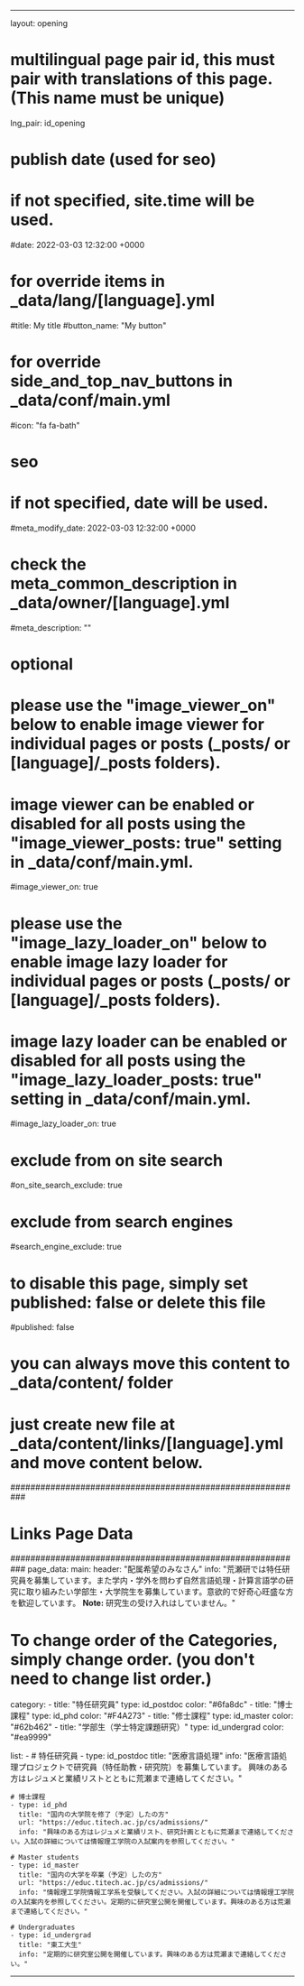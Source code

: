 ---
layout: opening
# multilingual page pair id, this must pair with translations of this page. (This name must be unique)
lng_pair: id_opening

# publish date (used for seo)
# if not specified, site.time will be used.
#date: 2022-03-03 12:32:00 +0000

# for override items in _data/lang/[language].yml
#title: My title
#button_name: "My button"
# for override side_and_top_nav_buttons in _data/conf/main.yml
#icon: "fa fa-bath"

# seo
# if not specified, date will be used.
#meta_modify_date: 2022-03-03 12:32:00 +0000
# check the meta_common_description in _data/owner/[language].yml
#meta_description: ""

# optional
# please use the "image_viewer_on" below to enable image viewer for individual pages or posts (_posts/ or [language]/_posts folders).
# image viewer can be enabled or disabled for all posts using the "image_viewer_posts: true" setting in _data/conf/main.yml.
#image_viewer_on: true
# please use the "image_lazy_loader_on" below to enable image lazy loader for individual pages or posts (_posts/ or [language]/_posts folders).
# image lazy loader can be enabled or disabled for all posts using the "image_lazy_loader_posts: true" setting in _data/conf/main.yml.
#image_lazy_loader_on: true
# exclude from on site search
#on_site_search_exclude: true
# exclude from search engines
#search_engine_exclude: true
# to disable this page, simply set published: false or delete this file
#published: false


# you can always move this content to _data/content/ folder
# just create new file at _data/content/links/[language].yml and move content below.
###########################################################
#                Links Page Data
###########################################################
page_data:
  main:
    header: "配属希望のみなさん"
    info: "荒瀬研では特任研究員を募集しています。また学内・学外を問わず自然言語処理・計算言語学の研究に取り組みたい学部生・大学院生を募集しています。意欲的で好奇心旺盛な方を歓迎しています。 **Note:** 研究生の受け入れはしていません。"

  # To change order of the Categories, simply change order. (you don't need to change list order.)
  category:
    - title: "特任研究員"
      type: id_postdoc
      color: "#6fa8dc"
    - title: "博士課程"
      type: id_phd
      color: "#F4A273"
    - title: "修士課程"
      type: id_master
      color: "#62b462"
    - title: "学部生（学士特定課題研究）"
      type: id_undergrad
      color: "#ea9999"

  list:
    -
    # 特任研究員
    - type: id_postdoc
      title: "医療言語処理"
      info: "医療言語処理プロジェクトで研究員（特任助教・研究院）を募集しています。 興味のある方はレジュメと業績リストとともに荒瀬まで連絡してください。"

    # 博士課程
    - type: id_phd
      title: "国内の大学院を修了（予定）したの方"
      url: "https://educ.titech.ac.jp/cs/admissions/"
      info: "興味のある方はレジュメと業績リスト、研究計画とともに荒瀬まで連絡してください。入試の詳細については情報理工学院の入試案内を参照してください。"

    # Master students
    - type: id_master
      title: "国内の大学を卒業（予定）したの方"
      url: "https://educ.titech.ac.jp/cs/admissions/"
      info: "情報理工学院情報工学系を受験してください。入試の詳細については情報理工学院の入試案内を参照してください。定期的に研究室公開を開催しています。興味のある方は荒瀬まで連絡してください。"

    # Undergraduates
    - type: id_undergrad
      title: "東工大生"
      info: "定期的に研究室公開を開催しています。興味のある方は荒瀬まで連絡してください。"
------
